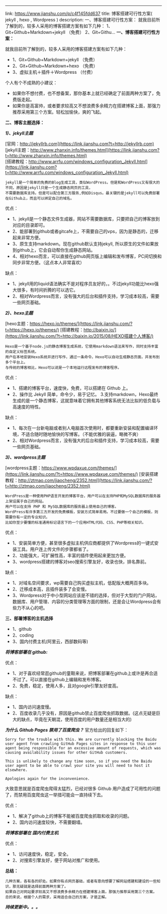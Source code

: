 ---
link: https://www.jianshu.com/p/c4f145fdd637
title: 博客搭建可行性方案( jekyll , hexo , Wordpress )
description: 一、博客搭建可行性方案： 就我目前所了解到的，较多人采用的博客搭建方案有如下几种： 1、Git+Github+Markdown+jekyll （免费） 2、Git+Githu...
**一、博客搭建可行性方案：**

就我目前所了解到的，较多人采用的博客搭建方案有如下几种：

* 1、Git+Github+Markdown+jekyll （免费）
* 2、Git+Github+Markdown+hexo （免费）
* 3、虚拟主机＋插件＋Wordpress （付费）

个人有个不成熟的小建议：

* 如果你不想付费，也不想备案，那你基本上就已经确定了前面两种方案了，免费版走起。
* 如果你是高富帅，或者要求较高又不想浪费多余精力在搭建博客上面，那强力推荐采用第三个方案。轻松加愉快，爽的飞起。

**二、博客主题选择：**

**_1)、jekyll主题_**

[官网：http://jekyllrb.com](https://link.jianshu.com?t=http://jekyllrb.com)   
 [jekyll主题：http://www.zhanxin.info/themes.html](https://link.jianshu.com?t=http://www.zhanxin.info/themes.html)      
 [搭建教程：http://www.arrfu.com/windows_configuration_Jekyll.html](https://link.jianshu.com?t=http://www.arrfu.com/windows_configuration_Jekyll.html)

```
jekyll是一个简单的免费的Blog生成工具，类似WordPress。但是和WordPress又有很大的不同，原因是jekyll只是一个生成静态网页的工具，
不需要数据库支持。但是可以配合第三方服务,例如Disqus。最关键的是jekyll可以免费部署在Github上，而且可以绑定自己的域名。
```

优点：

* 1、jekyll是一个静态文件生成器，网站不需要数据库，只要把自己的博客放到对应的目录即可。
* 2、能部署到github或者gitcafe上，不需要自己的vps，因为是静态的，迁移起来非常方便。
* 3、原生支持markdown。现在github默认支持jekyll, 所以原生的文件如果放到github上，它会自动帮你生成静态网站。
* 4、相对hexo而言，可以直接在github网页版上编辑和发布博客，PC间切换和同步非常方便。（这点本人非常喜欢）

缺点：

* 1、jekyll用的liquid语法确实不是对程序员友好的，。不过jekyll功能比hexo强大很多，有时间折腾的可以选它。
* 2、相对Wordpress而言，没有强大的后台和插件支持，学习成本较高，需要一些网页基础。

**_2)、hexo主题_**

[hexo主题：https://hexo.io/themes/](https://link.jianshu.com/?t=https://hexo.io/themes/)
[搭建教程：http://baixin.io/](https://link.jianshu.com/?t=http://baixin.io/2015/08/HEXO搭建个人博客/)

```
Hexo是一个基于node.js的静态博客生成系统，它使用markdown语法来写作，同时支持丰富的自定义标签系统。   
用户在本地安装Hexo系统并进行写作，通过一条命令，Hexo可以自动生成静态页面，并发布到多个平台上。
与传统的博客相比，Hexo可以说是一个本地运行远程发布的博客程序。     
```

优点：

* 1、搭建的博客平台，速度快，免费，可以搭建在 Github 上。
* 2、操作比 Jekyll 简单，命令少，易于记忆。 3.支持markdown，Hexo最终生成的是一个静态博客，这就意味着它拥有其他博客系统无法比拟的低负载与高速度的特性。

缺点：

* 1、每次在一台新电脑或者别人电脑首次使用时，都要重新安装和配置编译环境，不适合随时随地愉快的写博客。（不能优雅的装逼，略微不爽）
* 2、相对Wordpress而言，没有强大的后台和插件支持，学习成本较高，需要一些网页基础。

**_3)、wordpress主题_**

[wordpress主题：https://www.wpdaxue.com/themes/](https://link.jianshu.com/?t=https://www.wpdaxue.com/themes/)
[安装搭建教程：http://ztmao.com/jiaocheng/2352.html](https://link.jianshu.com/?t=http://ztmao.com/jiaocheng/2352.html)

```
WordPress是一种使用PHP语言开发的博客平台，用户可以在支持PHP和MySQL数据库的服务器上架设属于自己的网站。
用户可以在支持 PHP 和 MySQL数据库的服务器上使用自己的博客。
WordPress有许多第三方开发的免费模板，安装方式简单易用。不过要做一个自己的模板，则需要你有一定的专业知识。
比如你至少要懂的标准通用标记语言下的一个应用HTML代码、CSS、PHP等相关知识。
```

优点：

* 1、安装简单方便，甚至很多虚拟主机供应商都提供了Wordpress的一键式安装工具。用户连上传文件的步骤都省了。
* 2、功能强大，可扩展性高，丰富的插件使用起来更加方便。
* 3、wordpress搭建的博客对seo搜索引擎友好，收录也快，排名靠前。

缺点：

* 1、对域名空间要求，wp需要自己购买虚拟主机，低配版大概两百多块。
* 2、迁移成本高，且插件装多了会变慢。
* 3、Wordpress对于中小型网站应该是不错的选择，但对于大型的门户网站，数据库、用户管理、内容的分类管理等方面的限制，还是会让Wordpress会有些力不从心的吧。

**三、部署博客的主机选择**

* 1、github
* 2、coding
* 3、国内付费主机(阿里云，西部数码等)

**_将博客部署在 github:_**

优点：

* 1、对于喜欢经常逛github的童鞋来说，把博客部署在github上或许是再合适不过了。可以直接在github上编辑和发布博客。
* 2、免费，稳定，使用人多，且对google引擎友好度高。

缺点：

* 1、国内访问速度慢。
* 2、百度收录几乎没有，原因是github禁止百度爬虫抓取数据。(这点无疑是巨大的缺点，毕竟在天朝混，使用百度的用户数量还是相当大的)

**_为什么 Github Pages 禁用了百度爬虫？_**
官方给出的回复如下：

```
Sorry for the trouble with this. We are currently blocking the Baidu user agent from crawling GitHub Pages sites in response to this user agent being responsible for an excessive amount of requests, which was causing availability issues for other GitHub customers.

This is unlikely to change any time soon, so if you need the Baidu user agent to be able to crawl your site you will need to host it elsewhere.

Apologies again for the inconvenience.

```

大致意思就是百度爬虫爬得太猛烈，已经对很多 Github 用户造成了可用性的问题了，而禁用百度爬虫这一举措可能会一直持续下去。

优点：

* 1、解决了github上的博客不能被百度爬虫抓取和收录的问题。
* 2、国内访问速度较快，不需要翻墙。

**_将博客部署在 国内付费主机_**

优点：

* 1、访问速度快，稳定，安全。
* 2、对搜索引擎友好，便于网站对推广和使用。

**总结：**

```
几种方案，各有各的好处。如果你有点网页基础，或者有意向想要了解网站搭建和建设的一些知识，那无疑就是选择前面两种方案了。   
如果自己对网站要求较高又不想浪费多余精力在搭建博客上面，那强力推荐采用第三个方案。   
总的来说，根据个人的需求，采用适合自己的方案，才是正解。   
```

**_持续更新中。。。_**
